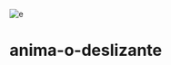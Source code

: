 
![e](https://user-images.githubusercontent.com/95540354/159478567-caf45c19-e345-4872-b9d0-ab90b41eca54.gif)
# anima-o-deslizante
